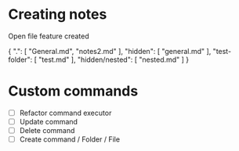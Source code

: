 # Creating notes

Open file feature created

{
    ".": [
        "General.md",
        "notes2.md"
    ],
    "hidden": [
        "general.md"
    ],
    "test-folder": [
        "test.md"
    ],
    "hidden/nested": [
        "nested.md"
    ]
}

# Custom commands 
- [ ] Refactor command executor
- [ ] Update command 
- [ ] Delete command
- [ ] Create command / Folder / File